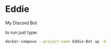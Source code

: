 # Eddie

My Discord Bot

to run just type:

```sh
docker-compose --project-name Eddie-Bot up -d
```
